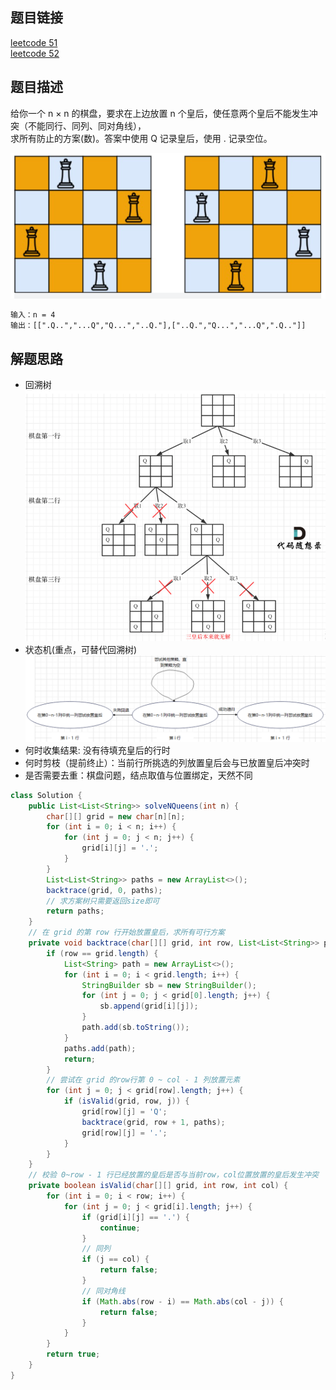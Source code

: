 ## 题目链接

[leetcode 51](https://leetcode.cn/problems/n-queens/)  
[leetcode 52](https://leetcode.cn/problems/n-queens-ii/)

## 题目描述

给你一个 n × n 的棋盘，要求在上边放置 n 个皇后，使任意两个皇后不能发生冲突（不能同行、同列、同对角线），  
求所有防止的方案(数)。答案中使用 Q 记录皇后，使用 . 记录空位。

![](https://github.com/RossVermouth/algorithm/blob/main/%E9%99%84%E4%BB%B6/N%E7%9A%87%E5%90%8E.png)
```html
输入：n = 4
输出：[[".Q..","...Q","Q...","..Q."],["..Q.","Q...","...Q",".Q.."]]
```

## 解题思路  
- 回溯树  
![](https://github.com/RossVermouth/algorithm/blob/main/%E9%99%84%E4%BB%B6/%E7%9A%87%E5%90%8E%E5%9B%9E%E6%BA%AF%E6%A0%91.png)
- 状态机(重点，可替代回溯树)
![](https://github.com/RossVermouth/algorithm/blob/main/%E9%99%84%E4%BB%B6/N%E7%9A%87%E5%90%8E%E7%8A%B6%E6%80%81%E6%9C%BA.png)
- 何时收集结果: 没有待填充皇后的行时
- 何时剪枝（提前终止）：当前行所挑选的列放置皇后会与已放置皇后冲突时
- 是否需要去重：棋盘问题，结点取值与位置绑定，天然不同

```JAVA
class Solution {
    public List<List<String>> solveNQueens(int n) {
        char[][] grid = new char[n][n];
        for (int i = 0; i < n; i++) {
            for (int j = 0; j < n; j++) {
                grid[i][j] = '.';
            }
        }
        List<List<String>> paths = new ArrayList<>();
        backtrace(grid, 0, paths);
        // 求方案树只需要返回size即可
        return paths;
    }
    // 在 grid 的第 row 行开始放置皇后，求所有可行方案
    private void backtrace(char[][] grid, int row, List<List<String>> paths) {
        if (row == grid.length) {
            List<String> path = new ArrayList<>();
            for (int i = 0; i < grid.length; i++) {
                StringBuilder sb = new StringBuilder();
                for (int j = 0; j < grid[0].length; j++) {
                    sb.append(grid[i][j]);
                }
                path.add(sb.toString());
            }
            paths.add(path);
            return;
        }
        // 尝试在 grid 的row行第 0 ~ col - 1 列放置元素
        for (int j = 0; j < grid[row].length; j++) {
            if (isValid(grid, row, j)) {
                grid[row][j] = 'Q';
                backtrace(grid, row + 1, paths);
                grid[row][j] = '.';
            }
        }
    }
    // 校验 0~row - 1 行已经放置的皇后是否与当前row，col位置放置的皇后发生冲突
    private boolean isValid(char[][] grid, int row, int col) {
        for (int i = 0; i < row; i++) {
            for (int j = 0; j < grid[i].length; j++) {
                if (grid[i][j] == '.') {
                    continue;
                }
                // 同列
                if (j == col) {
                    return false;
                }
                // 同对角线
                if (Math.abs(row - i) == Math.abs(col - j)) {
                    return false;
                }
            }
        }
        return true;
    }
}
```




